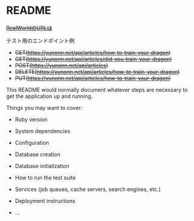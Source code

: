# README

~~[RealWorldのURLは](https://yunonn.net/)~~

テスト用のエンドポイント例
- ~~GET(https://yunonn.net/api/articles/how-to-train-your-dragon)~~
- ~~GET(https://yunonn.net/api/articles/did-you-train-your-dragon)~~
- ~~POST(https://yunonn.net/api/articles)~~
- ~~DELETE(https://yunonn.net/api/articles/how-to-train-your-dragon)~~
- ~~PUT(https://yunonn.net/api/articles/how-to-train-your-dragon)~~

This README would normally document whatever steps are necessary to get the
application up and running.

Things you may want to cover:

* Ruby version

* System dependencies

* Configuration

* Database creation

* Database initialization

* How to run the test suite

* Services (job queues, cache servers, search engines, etc.)

* Deployment instructions

* ...
